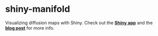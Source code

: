 # shiny-manifold

Visualizing diffusion maps with Shiny. Check out the **[Shiny app](https://henryre.shinyapps.io/shiny-manifold/)** and the **[blog post](henry.re/2015/06/03/shinymanifolds/)** for more info.